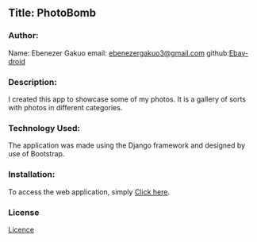 ## Title: PhotoBomb

### Author:
Name: Ebenezer Gakuo
email: ebenezergakuo3@gmail.com
github:[Ebay-droid](https://github.com/Ebay-droid)

### Description:
I created this app to showcase some of my photos. It is a gallery of sorts with photos in different categories.

### Technology Used:
The application was made using the Django framework and designed by use of Bootstrap.

### Installation:
 To access the web application, simply [Click here](https://ebay-gallery.herokuapp.com/).

### License
 [Licence](https://raw.githubusercontent.com/Ebay-droid/Django1/master/LICENSE)
 



 